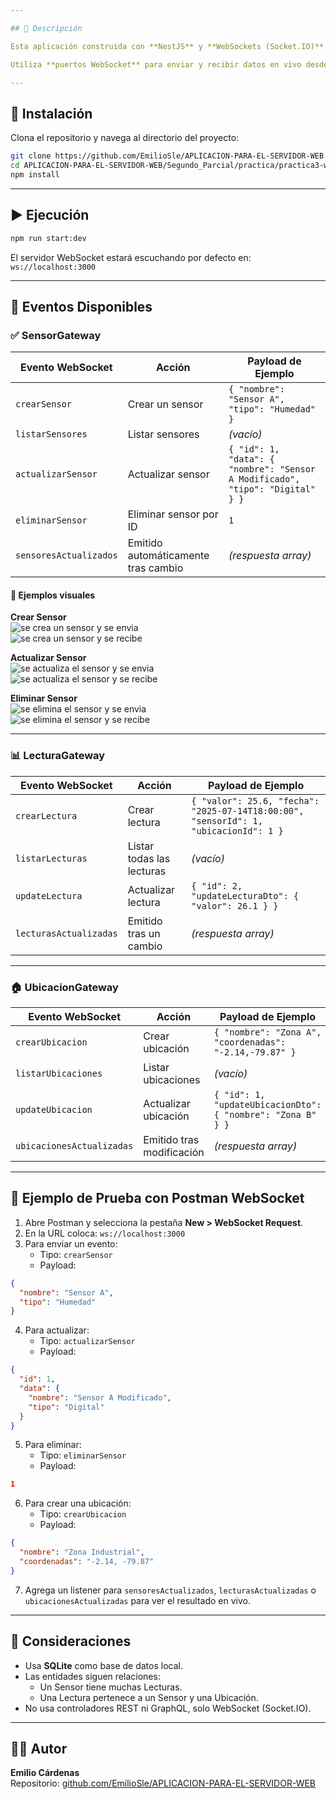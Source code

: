 ```yaml
---

## 📌 Descripción

Esta aplicación construida con **NestJS** y **WebSockets (Socket.IO)** permite gestionar en tiempo real entidades de **Sensores**, **Lecturas** y **Ubicaciones**.

Utiliza **puertos WebSocket** para enviar y recibir datos en vivo desde clientes compatibles, como Postman o apps frontend.

---
```


## 🚀 Instalación

Clona el repositorio y navega al directorio del proyecto:

```bash
git clone https://github.com/EmilioSle/APLICACION-PARA-EL-SERVIDOR-WEB.git
cd APLICACION-PARA-EL-SERVIDOR-WEB/Segundo_Parcial/practica/practica3-websocket
npm install
```

---

## ▶️ Ejecución

```bash
npm run start:dev
```

El servidor WebSocket estará escuchando por defecto en:\
`ws://localhost:3000`

---

## 🔌 Eventos Disponibles

### ✅ SensorGateway

| Evento WebSocket       | Acción                              | Payload de Ejemplo                                                            |
| ---------------------- | ----------------------------------- | ----------------------------------------------------------------------------- |
| `crearSensor`          | Crear un sensor                     | `{ "nombre": "Sensor A", "tipo": "Humedad" }`                                 |
| `listarSensores`       | Listar sensores                     | *(vacío)*                                                                     |
| `actualizarSensor`     | Actualizar sensor                   | `{ "id": 1, "data": { "nombre": "Sensor A Modificado", "tipo": "Digital" } }` |
| `eliminarSensor`       | Eliminar sensor por ID              | `1`                                                                           |
| `sensoresActualizados` | Emitido automáticamente tras cambio | *(respuesta array)*                                                           |

#### 📄 Ejemplos visuales

**Crear Sensor**  
![se crea un sensor y se envia](../practica3-websocket/Image/SensorCrear_Enviar.png)  
![se crea un sensor y se recibe](../practica3-websocket/Image/SensorCrear_Recibe.png)

**Actualizar Sensor**  
![se actualiza el sensor y se envia](../practica3-websocket/Image/SensorActualizar_Enviar.png)  
![se actualiza el sensor y se recibe](../practica3-websocket/Image/SensorActualizar_Recibe.png)

**Eliminar Sensor**  
![se elimina el sensor y se envia](../practica3-websocket/Image/SensorEliminado_Enviar.png)  
![se elimina el sensor y se recibe](../practica3-websocket/Image/SensorEliminado_Recibe.png)

---

### 📊 LecturaGateway

| Evento WebSocket       | Acción                    | Payload de Ejemplo                                                                   |
| ---------------------- | ------------------------- | ------------------------------------------------------------------------------------ |
| `crearLectura`         | Crear lectura             | `{ "valor": 25.6, "fecha": "2025-07-14T18:00:00", "sensorId": 1, "ubicacionId": 1 }` |
| `listarLecturas`       | Listar todas las lecturas | *(vacío)*                                                                            |
| `updateLectura`        | Actualizar lectura        | `{ "id": 2, "updateLecturaDto": { "valor": 26.1 } }`                                 |
| `lecturasActualizadas` | Emitido tras un cambio    | *(respuesta array)*                                                                  |

---

### 🏠 UbicacionGateway

| Evento WebSocket          | Acción                    | Payload de Ejemplo                                          |
| ------------------------- | ------------------------- | ----------------------------------------------------------- |
| `crearUbicacion`          | Crear ubicación           | `{ "nombre": "Zona A", "coordenadas": "-2.14,-79.87" }`     |
| `listarUbicaciones`       | Listar ubicaciones        | *(vacío)*                                                   |
| `updateUbicacion`         | Actualizar ubicación      | `{ "id": 1, "updateUbicacionDto": { "nombre": "Zona B" } }` |
| `ubicacionesActualizadas` | Emitido tras modificación | *(respuesta array)*                                         |

---

## 📢 Ejemplo de Prueba con Postman WebSocket

1. Abre Postman y selecciona la pestaña **New > WebSocket Request**.
2. En la URL coloca: `ws://localhost:3000`
3. Para enviar un evento:
   - Tipo: `crearSensor`
   - Payload:

```json
{
  "nombre": "Sensor A",
  "tipo": "Humedad"
}
```

4. Para actualizar:
   - Tipo: `actualizarSensor`
   - Payload:

```json
{
  "id": 1,
  "data": {
    "nombre": "Sensor A Modificado",
    "tipo": "Digital"
  }
}
```

5. Para eliminar:
   - Tipo: `eliminarSensor`
   - Payload:

```json
1
```

6. Para crear una ubicación:
   - Tipo: `crearUbicacion`
   - Payload:

```json
{
  "nombre": "Zona Industrial",
  "coordenadas": "-2.14, -79.87"
}
```

7. Agrega un listener para `sensoresActualizados`, `lecturasActualizadas` o `ubicacionesActualizadas` para ver el resultado en vivo.

---

## 📅 Consideraciones

- Usa **SQLite** como base de datos local.
- Las entidades siguen relaciones:
  - Un Sensor tiene muchas Lecturas.
  - Una Lectura pertenece a un Sensor y una Ubicación.
- No usa controladores REST ni GraphQL, solo WebSocket (Socket.IO).

---

## 👨‍💼 Autor

**Emilio Cárdenas**\
Repositorio: [github.com/EmilioSle/APLICACION-PARA-EL-SERVIDOR-WEB](https://github.com/EmilioSle/APLICACION-PARA-EL-SERVIDOR-WEB)

